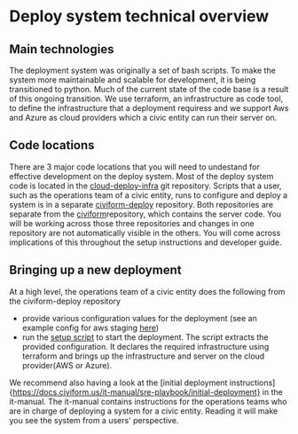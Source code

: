 # Deploy system technical overview

## Main technologies
The deployment system was originally a set of bash scripts. To make the system more maintainable and scalable for development, it is being transitioned to python. Much of the current state of the code base is a result of this ongoing transition. We use terraform, an infrastructure as code tool, to define the infrastructure that a deployment requiress and we support Aws and Azure as cloud providers which a civic entity can run their server on. 

## Code locations
There are 3 major code locations that you will need to undestand for effective development on the deploy system.
Most of the deploy system code is located in the [cloud-deploy-infra](https://github.com/civiform/cloud-deploy-infra) git repository.
Scripts that a user, such as the operations team of a civic entity, runs to configure and deploy a system is in a separate [civiform-deploy](https://github.com/civiform/civiform-deploy) repository. Both repositories are separate from the [civiform](https://github.com/civiform/civiform)repository, which contains the server code.
You will be working across those three repositories and changes in one repository are not automatically visible in the others. You will come across implications of this throughout the setup instructions and developer guide.

## Bringing up a new deployment
At a high level, the operations team of a civic entity does the following from the civiform-deploy repository
* provide various configuration values for the deployment (see an example config for aws staging [here](https://github.com/civiform/civiform-staging-deploy/blob/main/aws_staging_civiform_config.sh))
* run the [setup script](https://github.com/civiform/civiform-deploy/blob/main/bin/setup) to start the deployment. 
The script extracts the provided configuration. It declares the required infrastructure using terraform and brings up the infrastructure and server on the cloud provider(AWS or Azure).

We recommend also having a look at the [initial deployment instructions]{https://docs.civiform.us/it-manual/sre-playbook/initial-deployment} in the it-manual. The it-manual contains instructions for the operations teams who are in charge of deploying a system for a civic entity. Reading it will make you see the system from a users' perspective.

